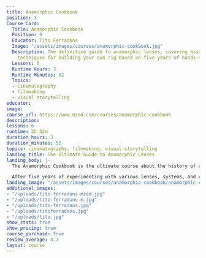 ```yaml
---
title: Anamorphic Cookbook
position: 3
Course Card:
  Title: Anamorphic Cookbook
  Position: 0
  Educator: Tito Ferradans
  Image: "/assets/images/courses/anamorphic-cookbook.jpg"
  Description: The definitive guide to anamorphic lenses, covering history and practical
    techniques for building your own rig based on five years of hands-on experience.
  Lessons: 6
  Runtime Hours: 3
  Runtime Minutes: 52
  Topics:
  - cinematography
  - filmmaking
  - visual storytelling
educator: 
image: 
course_url: https://www.mzed.com/courses/anamorphic-cookbook
description: 
lessons: 6
runtime: 3h 52m
duration_hours: 3
duration_minutes: 52
topics: cinematography, filmmaking, visual-storytelling
landing_title: The Ultimate Guide to Anamorphic Lenses
landing_body: |-
  The Anamorphic Cookbook is the ultimate course about the history of anamorphic lenses and how to put together your own rig.

  After five years of experimenting with various lenses, systems, and cameras, educator Tito Ferradans has created a fast-paced and entertaining guide to anamorphics, saving you both time and money on your anamorphic journey.
landing_image: "/assets/images/courses/anamorphic-cookbook/anamorphic-cookbook-tito.jpg"
additional_images:
- "/uploads/tito-ferradans-mzed.jpg"
- "/uploads/tito-ferradans-m.jpg"
- "/uploads/tito-ferradans.jpg"
- "/uploads/titoferradans.jpg"
- "/uploads/tito.jpg"
show_stats: true
show_pricing: true
course_purchase: true
review_average: 4.7
layout: course
---
```


